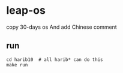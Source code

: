 # leap-os
copy 30-days os
And add Chinese comment

## run
```
cd harib10  # all harib* can do this
make run
```

